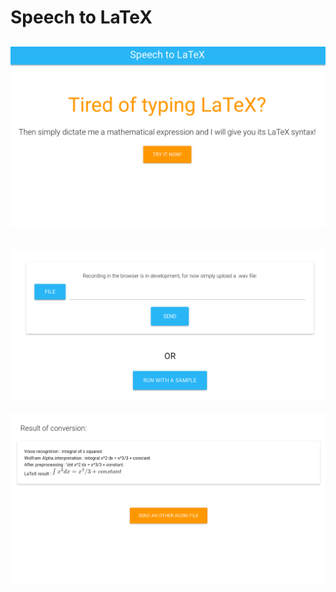# Speech to LaTeX
![screenshot 1](speech_to_latex.png)
---
![screenshot 2](speech-to-latex2.png)
---
![screenshot 3](speech-to-latex3.png)
